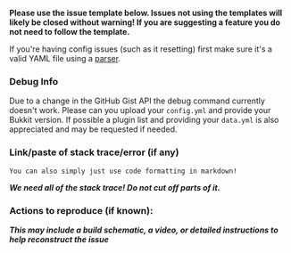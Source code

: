 **Please use the issue template below. Issues not using the templates will likely be closed without warning! If you are suggesting a feature you do not need to follow the template.**

If you're having config issues (such as it resetting) first make sure it's a valid YAML file using a [parser](http://yaml-online-parser.appspot.com).

### Debug Info

Due to a change in the GitHub Gist API the debug command currently doesn't work. Please can you upload your `config.yml` and provide your Bukkit version. If possible a plugin list and providing your `data.yml` is also appreciated and may be requested if needed.

### Link/paste of stack trace/error (if any)

    You can also simply just use code formatting in markdown!
___We need all of the stack trace! Do not cut off parts of it.___

### Actions to reproduce (if known):
___This may include a build schematic, a video, or detailed instructions to help reconstruct the issue___
